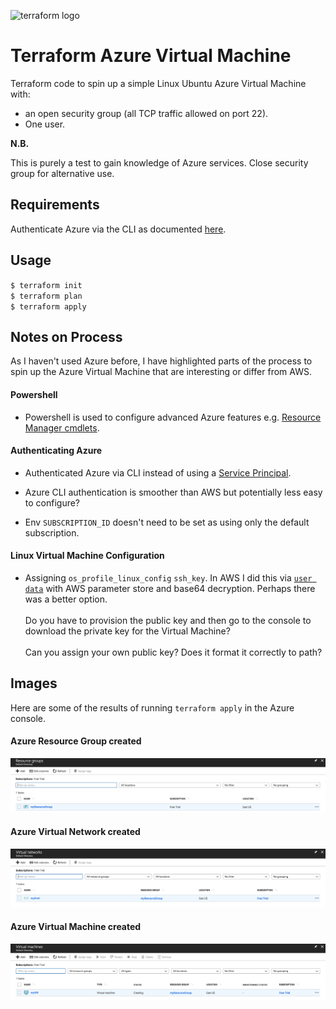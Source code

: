 ![terraform logo](https://www.terraform.io/assets/images/og-image-f5bbc98c.png)

# Terraform Azure Virtual Machine

Terraform code to spin up a simple Linux Ubuntu Azure Virtual Machine with:
- an open security group (all TCP traffic allowed on port 22).
- One user. 

**N.B.**

This is purely a test to gain knowledge of Azure services. Close security group for alternative use. 


## Requirements

Authenticate Azure via the CLI as documented [here](https://www.terraform.io/docs/providers/azurerm/authenticating_via_azure_cli.html).

## Usage
`$ terraform init`<br>
`$ terraform plan`<br>
`$ terraform apply`<br>

## Notes on Process

As I haven't used Azure before, I have highlighted parts of the process to spin up the Azure Virtual Machine that are interesting or differ from AWS. 

#### Powershell
- Powershell is used to configure advanced Azure features e.g. [Resource Manager cmdlets](https://www.petri.com/what-are-microsoft-azure-resource-groups).

#### Authenticating Azure
- Authenticated Azure via CLI instead of using a [Service Principal](https://www.terraform.io/docs/providers/azurerm/authenticating_via_service_principal.html).

- Azure CLI authentication is smoother than AWS but potentially less easy to configure?

- Env `SUBSCRIPTION_ID` doesn't need to be set as using only the default subscription.

#### Linux Virtual Machine Configuration

- Assigning `os_profile_linux_config` `ssh_key`. In AWS I did this via [`user data`](https://github.com/UKHomeOffice/dq-tf-dataingest/blob/master/main.tf) with AWS parameter store and base64 decryption. Perhaps there was a better option.
  <br> <br>Do you have to provision the public key and then go to the console to download the private key for the Virtual Machine?
  <br><br> Can you assign your own public key? Does it format it correctly to path?
  
## Images

Here are some of the results of running `terraform apply` in the Azure console. 

#### Azure Resource Group created
![Azure Resources](images/Azure%20Resource%20Groups.png)

#### Azure Virtual Network created
![Azure Virtual Network](images/Azure%20Virtual%20Networks.png)

#### Azure Virtual Machine created 
![Azure Virtual Machines](images/Azure%20Virtual%20Machines.png)

